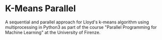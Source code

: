 # K-Means Parallel
A sequential and parallel approach for Lloyd's k-means algorithm using multiprocessing in Python3 as part of the course "Parallel Programming for Machine Learning" at the University of Firenze.
